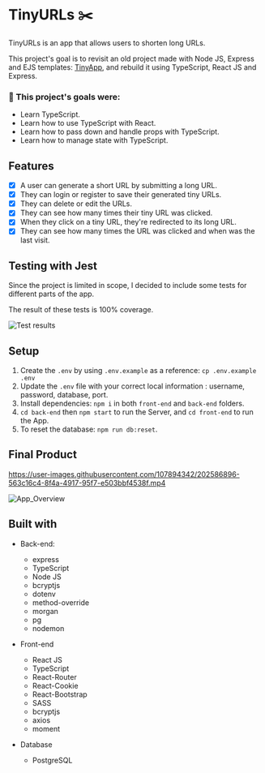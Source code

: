 # TinyURLs ✂️

TinyURLs is an app that allows users to shorten long URLs.

This project's goal is to revisit an old project made with Node JS, Express and EJS templates: [TinyApp](https://github.com/Purpleknife/tinyapp), and rebuild it using TypeScript, React JS and Express.

<strong><h3>🔴 This project's goals were:</h3></strong>
- Learn TypeScript.
- Learn how to use TypeScript with React.
- Learn how to pass down and handle props with TypeScript.
- Learn how to manage state with TypeScript.

## Features
- [X] A user can generate a short URL by submitting a long URL. 
- [X] They can login or register to save their generated tiny URLs.
- [X] They can delete or edit the URLs.
- [X] They can see how many times their tiny URL was clicked.
- [X] When they click on a tiny URL, they're redirected to its long URL.
- [X] They can see how many times the URL was clicked and when was the last visit.

## Testing with Jest
Since the project is limited in scope, I decided to include some tests for different parts of the app.

The result of these tests is 100% coverage.

![Test results](https://user-images.githubusercontent.com/107894342/202579607-778ca3ee-fe3d-4ec2-9636-7bb437d5c3b6.png)


## Setup
1. Create the `.env` by using `.env.example` as a reference: `cp .env.example .env`
2. Update the `.env` file with your correct local information : username, password, database, port.
3. Install dependencies: `npm i` in both `front-end` and `back-end` folders.
4. `cd back-end` then `npm start` to run the Server, and `cd front-end` to run the App.
5. To reset the database: `npm run db:reset`.

## Final Product
https://user-images.githubusercontent.com/107894342/202586896-563c16c4-8f4a-4917-95f7-e503bbf4538f.mp4

![App_Overview](https://user-images.githubusercontent.com/107894342/202579593-e62e0f19-02bf-429e-be82-83de4593b208.png)



## Built with
- Back-end:
  - express
  - TypeScript
  - Node JS
  - bcryptjs
  - dotenv
  - method-override
  - morgan
  - pg
  - nodemon

- Front-end
  - React JS
  - TypeScript
  - React-Router
  - React-Cookie
  - React-Bootstrap
  - SASS
  - bcryptjs
  - axios
  - moment

- Database
  - PostgreSQL
